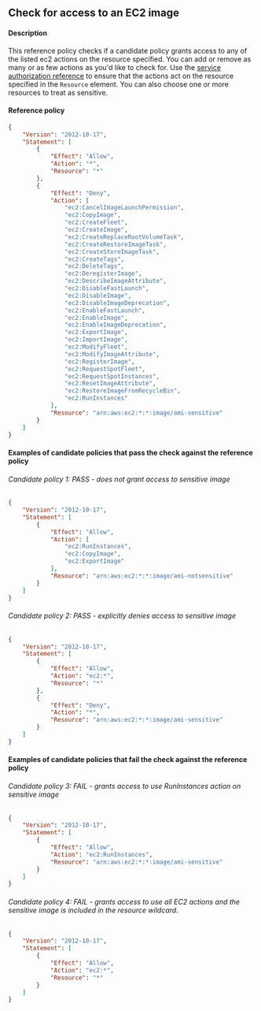 ## Check for access to an EC2 image

#### Description

This reference policy checks if a candidate policy grants access to any of the listed ec2 actions on the resource specified. You can add or remove as many or as few actions as you'd like to check for. Use the [service authorization reference](https://docs.aws.amazon.com/service-authorization/latest/reference/reference_policies_actions-resources-contextkeys.html) to ensure that the actions act on the resource specified in the ```Resource``` element.  You can also choose one or more resources to treat as sensitive.


#### Reference policy
```json
{
    "Version": "2012-10-17",
    "Statement": [
        {
            "Effect": "Allow",
            "Action": "*",
            "Resource": "*"
        },
        {
            "Effect": "Deny",
            "Action": [
                "ec2:CancelImageLaunchPermission",
                "ec2:CopyImage",
                "ec2:CreateFleet",
                "ec2:CreateImage",
                "ec2:CreateReplaceRootVolumeTask",
                "ec2:CreateRestoreImageTask",
                "ec2:CreateStoreImageTask",
                "ec2:CreateTags",
                "ec2:DeleteTags",
                "ec2:DeregisterImage",
                "ec2:DescribeImageAttribute",
                "ec2:DisableFastLaunch",
                "ec2:DisableImage",
                "ec2:DisableImageDeprecation",
                "ec2:EnableFastLaunch",
                "ec2:EnableImage",
                "ec2:EnableImageDeprecation",
                "ec2:ExportImage",
                "ec2:ImportImage",
                "ec2:ModifyFleet",
                "ec2:ModifyImageAttribute",
                "ec2:RegisterImage",
                "ec2:RequestSpotFleet",
                "ec2:RequestSpotInstances",
                "ec2:ResetImageAttribute",
                "ec2:RestoreImageFromRecycleBin",
                "ec2:RunInstances"
            ],
            "Resource": "arn:aws:ec2:*:*:image/ami-sensitive"
        }
    ]
}
```

#### Examples of candidate policies that pass the check against the reference policy

###### Candidate policy 1: PASS - does not grant access to sensitive image
```json
{
	"Version": "2012-10-17",
	"Statement": [
		{
			"Effect": "Allow",
			"Action": [
				"ec2:RunInstances",
				"ec2:CopyImage",
				"ec2:ExportImage"
			],
			"Resource": "arn:aws:ec2:*:*:image/ami-notsensitive"
		}
	]
}
```

###### Candidate policy 2: PASS - explicitly denies access to sensitive image
```json
{
	"Version": "2012-10-17",
	"Statement": [
		{
			"Effect": "Allow",
			"Action": "ec2:*",
			"Resource": "*"
		}, 
		{
			"Effect": "Deny",
			"Action": "*",
			"Resource": "arn:aws:ec2:*:*:image/ami-sensitive"
		}
	]
}
```

#### Examples of candidate policies that fail the check against the reference policy

###### Candidate policy 3: FAIL - grants access to use RunInstances action on sensitive image
```json
{
	"Version": "2012-10-17",
	"Statement": [
		{
			"Effect": "Allow",
			"Action": "ec2:RunInstances",
			"Resource": "arn:aws:ec2:*:*:image/ami-sensitive"
		}
	]
}
```

###### Candidate policy 4: FAIL - grants access to use all EC2 actions and the sensitive image is included in the resource wildcard.
```json
{
	"Version": "2012-10-17",
	"Statement": [
		{
			"Effect": "Allow",
			"Action": "ec2:*",
			"Resource": "*"
		}
	]
}
```
